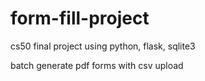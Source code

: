 # form-fill-project
 cs50 final project using python, flask, sqlite3
 
batch generate pdf forms with csv upload

